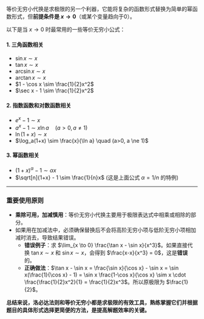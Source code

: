 等价无穷小代换是求极限的另一个利器，它能将复杂的函数形式替换为简单的幂函数形式，但**前提条件是 $x \to 0$**（或某个变量趋向于0）。

以下是当 $x \to 0$ 时最常用的一些等价无穷小公式：

#### **1. 三角函数相关**
*   $\sin x \sim x$
*   $\tan x \sim x$
*   $\arcsin x \sim x$
*   $\arctan x \sim x$
*   $1 - \cos x \sim \frac{1}{2}x^2$
*   $\sec x - 1 \sim \frac{1}{2}x^2$

#### **2. 指数函数和对数函数相关**
*   $e^x - 1 \sim x$
*   $a^x - 1 \sim x \ln a \quad (a>0, a \ne 1)$
*   $\ln(1+x) \sim x$
*   $\log_a(1+x) \sim \frac{x}{\ln a} \quad (a>0, a \ne 1)$

#### **3. 幂函数相关**
*   $(1+x)^\alpha - 1 \sim \alpha x$
*   $\sqrt[n]{1+x} - 1 \sim \frac{1}{n}x$ (这是上面公式 $\alpha = 1/n$ 的特例)

---

### **重要使用原则**

*   **乘除可用，加减慎用**：等价无穷小代换主要用于极限表达式中相乘或相除的部分。
*   如果用在加减法中，必须确保替换后不会将高阶无穷小项与低阶无穷小项相加减时消去，导致结果错误。
    *   **错误例子**：求 $\lim_{x \to 0} \frac{\tan x - \sin x}{x^3}$。如果直接代换 $\tan x \sim x$ 和 $\sin x \sim x$，会得到 $\frac{x-x}{x^3} = 0$，这是**错误**的。
    *   **正确做法**：$\tan x - \sin x = \frac{\sin x}{\cos x} - \sin x = \sin x(\frac{1}{\cos x} - 1) = \sin x \frac{1-\cos x}{\cos x} \sim x \cdot \frac{\frac{1}{2}x^2}{1} = \frac{1}{2}x^3$。所以原极限为 $\frac{1}{2}$。

**总结来说，洛必达法则和等价无穷小都是求极限的有效工具，熟练掌握它们并根据题目的具体形式选择更简便的方法，是提高解题效率的关键。**